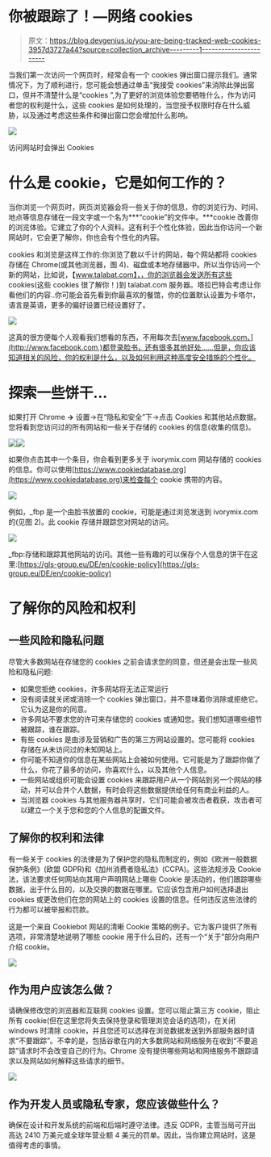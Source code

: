 # 你被跟踪了！—网络 cookies

> 原文：<https://blog.devgenius.io/you-are-being-tracked-web-cookies-3957d3727a44?source=collection_archive---------1----------------------->

当我们第一次访问一个网页时，经常会有一个 cookies 弹出窗口提示我们。通常情况下，为了顺利进行，您可能会想通过单击“我接受 cookies”来消除此弹出窗口，但并不清楚什么是“cookies ”,为了更好的浏览体验您要牺牲什么，作为访问者您的权利是什么，这些 cookies 是如何处理的，当您授予权限时存在什么威胁，以及通过考虑这些条件和弹出窗口您会增加什么影响。

![](img/dc82fabb0627305a157a8da5347122e4.png)

访问网站时会弹出 Cookies

# 什么是 cookie，它是如何工作的？

当你浏览一个网页时，网页浏览器会将一些关于你的信息，你的浏览行为、时间、地点等信息存储在一段文字或一个名为***“cookie”的文件中。***cookie 改善你的浏览体验。它建立了你的个人资料。这有利于个性化体验，因此当你访问一个新网站时，它会更了解你，你也会有个性化的内容。

cookies 和浏览是这样工作的:你浏览了数以千计的网站，每个网站都将 cookies 存储在 Chrome(或其他浏览器，图 4)、磁盘或本地存储器中。所以当你访问一个新的网站，比如说，【www.talabat.com】，，你的浏览器会发送所有这些 cookies(这些 cookies 很了解你！)到 talabat.com 服务器。塔拉巴特会考虑让你看他们的内容..你可能会首先看到你最喜欢的餐馆，你的位置默认设置为卡塔尔，语言是英语，更多的偏好设置已经设置好了。

![](img/1dfd865006edaf6cd980eba6e5efd718.png)

这真的很方便每个人观看我们想看的东西，不用每次去[www.facebook.com、](http://www.facebook.com,)都登录脸书，还有很多其他好处……但是，你应该知道相关的风险，你的权利是什么，以及如何利用这种高度安全措施的个性化。

# 探索一些饼干…

如果打开 Chrome **→** 设置→在“隐私和安全”下→点击 Cookies 和其他站点数据。您将看到您访问过的所有网站和一些关于存储的 cookies 的信息(收集的信息)。

![](img/4ca59cf12ef6a6f06887486acc1a0221.png)![](img/5fac2e9fe493f03c253180064d4684b8.png)

如果你点击其中一个条目，你会看到更多关于 ivorymix.com 网站存储的 cookies 的信息。你可以使用[https://www.cookiedatabase.org](https://www.cookiedatabase.org)来检查每个 cookie 携带的内容。

![](img/f46404f92c190fbf585acd8e9cfeae6a.png)

例如，_fbp 是一个由脸书放置的 cookie，可能是通过浏览发送到 ivorymix.com 的(见图 2)。此 cookie 存储并跟踪您对网站的访问。

![](img/01bdca1a04892769780b74173b712c86.png)

_fbp:存储和跟踪其他网站的访问。其他一些有趣的可以保存个人信息的饼干在这里:[https://gls-group.eu/DE/en/cookie-policy](https://gls-group.eu/DE/en/cookie-policy)

# 了解你的风险和权利

## 一些风险和隐私问题

尽管大多数网站在存储您的 cookies 之前会请求您的同意，但还是会出现一些风险和隐私问题:

*   如果您拒绝 cookies，许多网站将无法正常运行
*   没有阅读就关闭或消除一个 cookies 弹出窗口，并不意味着你消除或拒绝它。它认为这是你的同意。
*   许多网站不要求您的许可来存储您的 cookies 或通知您。我们想知道哪些细节被跟踪，谁在跟踪。
*   有些 cookies 是由涉及营销和广告的第三方网站设置的。您可能将 cookies 存储在从未访问过的未知网站上。
*   你可能不知道你的信息在某些网站上会被如何使用。它可能是为了跟踪你做了什么，你花了最多的访问，你喜欢什么，以及其他个人信息。
*   一些网站或组织可能会设置 cookies 来跟踪用户从一个网站到另一个网站的移动，并可以合并个人数据，有时会将这些数据提供给任何有商业利益的人。
*   当浏览器 cookies 与其他服务器共享时，它们可能会被攻击者截获，攻击者可以建立一个关于您和您的个人信息的配置文件。

## 了解你的权利和法律

有一些关于 cookies 的法律是为了保护您的隐私而制定的，例如《欧洲一般数据保护条例》(欧盟 GDPR)和《加州消费者隐私法》(CCPA)。这些法规涉及 Cookie 法，该法要求任何网站向其用户声明网站上哪些 Cookie 是活动的，他们跟踪哪些数据，出于什么目的，以及交换的数据在哪里。它应该包含用户如何选择退出 cookies 或更改他们在您的网站上的 cookies 设置的信息。任何违反这些法律的行为都可以被举报和罚款。

这是一个来自 Cookiebot 网站的清晰 Cookie 策略的例子。它为客户提供了所有选项，非常清楚地说明了哪些 cookie 用于什么目的，还有一个“关于”部分向用户介绍 cookie。

![](img/afd3bbf6e52518fc495bf9da371bfd1b.png)

>

## 作为用户应该怎么做？

请确保修改您的浏览器和互联网 cookies 设置。您可以阻止第三方 cookie，阻止所有 cookie(但在这里您将失去保持登录和管理浏览会话的选项)，在关闭 windows 时清除 cookie，并且您还可以选择在浏览数据发送到外部服务器时请求“不要跟踪”。不幸的是，包括谷歌在内的大多数网站和网络服务在收到“不要追踪”请求时不会改变自己的行为。Chrome 没有提供哪些网站和网络服务不跟踪请求以及网站如何解释这些请求的细节。

![](img/d575c973028abc5a390e4f35d239b0bd.png)

## 作为开发人员或隐私专家，您应该做些什么？

确保在设计和开发系统的前端和后端时遵守法律。违反 GDPR，主管当局可开出高达 2410 万美元或全球年营业额 4 美元的罚单。因此，当你建立网站时，这是值得考虑的事情。